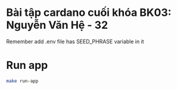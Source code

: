 # Bài tập cardano cuối khóa BK03: Nguyễn Văn Hệ - 32
Remember add .env file has SEED_PHRASE variable in it
# Run app
```bash
make run-app
